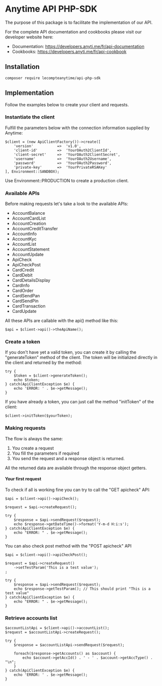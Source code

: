 # Anytime API PHP-SDK

The purpose of this package is to facilitate the implementation of our API.

For the complete API documentation and cookbooks please visit our developer website here:

- Documentation: https://developers.anyti.me/fr/api-documentation
- Cookbooks: https://developers.anyti.me/fr/api-cookbook

## Installation

```
composer require lecompteanytime/api-php-sdk
```

## Implementation

Follow the examples below to create your client and requests.

### Instantiate the client

Fulfill the parameters below with the connection information supplied by Anytime:

```
$client = (new ApiClientFactory())->create([
    'version'           =>  'v1.0',
    'client-id'         =>  'YourOAuth2ClientId',
    'client-secret'     =>  'YourOAuth2ClientSecret',
    'username'          =>  'YourOAuth2Username',
    'password'          =>  'YourOAuth2Password',
    'private-key'       =>  'YourPrivateRSAKey'
], Environment::SANDBOX);
```

Use Environment::PRODUCTION to create a production client.

### Available APIs

Before making requests let's take a look to the available APIs:

- AccountBalance
- AccountCardList
- AccountCreation
- AccountCreditTransfer
- AccountInfo
- AccountKyc
- AccountList
- AccountStatement
- AccountUpdate
- ApiCheck
- ApiCheckPost
- CardCredit
- CardDebit
- CardDetailsDisplay
- CardInfo
- CardOrder
- CardSendPan
- CardSendPin
- CardTransaction
- CardUpdate

All these APIs are callable with the api() method like this:

```
$api = $client->api()->theApiName();
```

### Create a token

If you don't have yet a valid token, you can create it by calling the "generateToken" method of the client. The token will be initialized directly in the client and returned by the method:

```
try {
    $token = $client->generateToken();
    echo $token;
} catch(ApiClientException $e) {
    echo 'ERROR: ' . $e->getMessage();
}
```

If you have already a token, you can just call the method "initToken" of the client:

```
$client->initToken($yourToken);
```


### Making requests

The flow is always the same: 

1. You create a request
2. You fill the parameters if required
3. You send the request and a response object is returned. 

All the returned data are available through the response object getters.

#### Your first request

To check if all is working fine you can try to call the "GET apicheck" API:

```
$api = $client->api()->apiCheck();

$request = $api->createRequest();

try {
    $response = $api->sendRequest($request);
    echo $response->getDateTime()->format('Y-m-d H:i:s');
} catch(ApiClientException $e) {
    echo "ERROR: " . $e->getMessage();
}
```

You can also check post method with the "POST apicheck" API

```
$api = $client->api()->apiCheckPost();

$request = $api->createRequest()
    ->setTestParam('This is a test value');
;

try {
    $response = $api->sendRequest($request);
    echo $response->getTestParam(); // This should print "This is a test value"
} catch(ApiClientException $e) {
    echo "ERROR: " . $e->getMessage();
}
```

### Retrieve accounts list
```
$accountListApi = $client->api()->accountList();
$request = $accountListApi->createRequest();

try {
    $response = $accountListApi->sendRequest($request);

    foreach($response->getAccounts() as $account) {
        echo $account->getAccId() . ' - ' . $account->getAccType() . "\n";
    }
} catch(ApiClientException $e) {
    echo 'ERROR: ' . $e->getMessage();
}
```